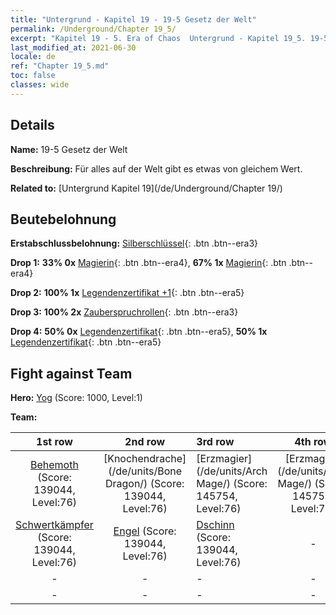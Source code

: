 ```yaml
---
title: "Untergrund - Kapitel 19 - 19-5 Gesetz der Welt"
permalink: /Underground/Chapter 19_5/
excerpt: "Kapitel 19 - 5. Era of Chaos  Untergrund - Kapitel 19_5. 19-5 Gesetz der Welt"
last_modified_at: 2021-06-30
locale: de
ref: "Chapter 19_5.md"
toc: false
classes: wide
---
```


## Details

 **Name:** 19-5 Gesetz der Welt

 **Beschreibung:** Für alles auf der Welt gibt es etwas von gleichem Wert.

 **Related to:** [Untergrund Kapitel 19](/de/Underground/Chapter 19/)

## Beutebelohnung

 **Erstabschlussbelohnung:** [Silberschlüssel](/ItemsDE/con_693/){: .btn .btn--era3}

 **Drop 1:** **33% 0x** [Magierin](/ItemsDE/unt_238/){: .btn .btn--era4}, **67% 1x** [Magierin](/ItemsDE/unt_238/){: .btn .btn--era4}

 **Drop 2:** **100% 1x** [Legendenzertifikat +1](/ItemsDE/mat_74/){: .btn .btn--era5}

 **Drop 3:** **100% 2x** [Zauberspruchrollen](/ItemsDE/con_694/){: .btn .btn--era3}

 **Drop 4:** **50% 0x** [Legendenzertifikat](/ItemsDE/mat_67/){: .btn .btn--era5}, **50% 1x** [Legendenzertifikat](/ItemsDE/mat_67/){: .btn .btn--era5}


## Fight against Team
 **Hero:** [Yog](/de/heroes/Yog/) (Score: 1000, Level:1)

 **Team:**


  | 1st row | 2nd row | 3rd row | 4th row |
  |:----:|:----:|:----|:----:|
  | [Behemoth](/de/units/Behemoth/) (Score: 139044, Level:76)  | [Knochendrache](/de/units/Bone Dragon/) (Score: 139044, Level:76)  | [Erzmagier](/de/units/Arch Mage/) (Score: 145754, Level:76)  | [Erzmagier](/de/units/Arch Mage/) (Score: 145754, Level:76)  |
  | [Schwertkämpfer](/de/units/Swordsman/) (Score: 139044, Level:76)  | [Engel](/de/units/Angel/) (Score: 139044, Level:76)  | [Dschinn](/de/units/Genie/) (Score: 139044, Level:76)  | - |
  | - | - | - | - |
  | - | - | - | - |



